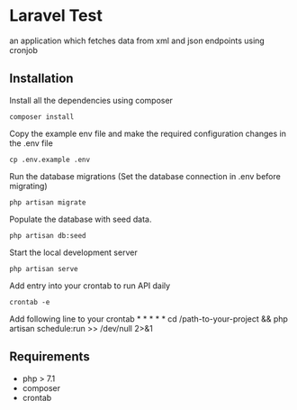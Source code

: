 # Laravel Test

an application which fetches data from xml and json endpoints using cronjob

## Installation
Install all the dependencies using composer

    composer install

Copy the example env file and make the required configuration changes in the .env file

    cp .env.example .env


Run the database migrations (Set the database connection in .env before migrating)

    php artisan migrate

Populate the database with seed data.
    
    php artisan db:seed
	
Start the local development server

    php artisan serve

Add entry into your crontab to run API daily

    crontab -e
	
Add following line to your crontab
	* * * * * cd /path-to-your-project && php artisan schedule:run >> /dev/null 2>&1



## Requirements

- php > 7.1
- composer
- crontab
